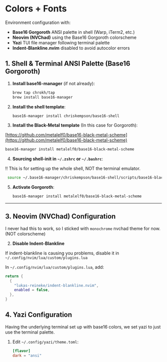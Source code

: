 # Colors + Fonts 

Environment configuration with:

* **Base16 Gorgoroth** ANSI palette in shell (Warp, iTerm2, etc.)
* **Neovim (NVChad)** using the Base16 Gorgoroth colorscheme
* **Yazi** TUI file manager following terminal palette
* **Indent-Blankline.nvim** disabled to avoid autocolor errors

## 1. Shell & Terminal ANSI Palette (Base16 Gorgoroth)

1. **Install base16-manager** (if not already):

   ```bash
   brew tap chrokh/tap
   brew install base16-manager
   ```

2. **Install the shell template**:

   ```bash
   base16-manager install chriskempson/base16-shell
   ```

3. **Install the Black-Metal template** (In this case for Gorgoroth):

[https://github.com/metalelf0/base16-black-metal-scheme](https://github.com/metalelf0/base16-black-metal-scheme)

   ```bash
   base16-manager install metalelf0/base16-black-metal-scheme
   ```

4. **Sourcing shell-init in `~/.zshrc` or `~/.bashrc`**:

!! This is for setting up the whole shell, NOT the terminal emulator.

   ```bash
    source ~/.base16-manager/chriskempson/base16-shell/scripts/base16-black-metal-gorgoroth.sh
   ```

5. **Activate Gorgoroth**:

   ```bash
   base16-manager install metalelf0/base16-black-metal-scheme
   ```

---

## 3. Neovim (NVChad) Configuration

I never had this to work, so I sticked with `monochrome` nvchad theme for now. (NOT colorscheme)

2. **Disable Indent-Blankline**

If indent-blankline is causing you problems, disable it in `~/.config/nvim/lua/custom/plugins.lua`

   In `~/.config/nvim/lua/custom/plugins.lua`, add:

   ```lua
   return {
     {
       "lukas-reineke/indent-blankline.nvim",
       enabled = false,
     },
   }
   ```

## 4. Yazi Configuration

Having the underlying terminal set up with base16 colors, we set yazi to just use the terminal palette.

1. Edit `~/.config/yazi/theme.toml`:

   ```toml
   [flavor]
   dark = "ansi"
   ```

